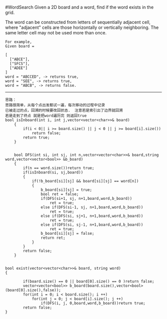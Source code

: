#WordSearch
Given a 2D board and a word, find if the word exists in the grid.

The word can be constructed from letters of sequentially adjacent cell, 
where "adjacent" cells are those horizontally or vertically neighboring. 
The same letter cell may not be used more than once.

```
For example,
Given board =

[
  ["ABCE"],
  ["SFCS"],
  ["ADEE"]
]
word = "ABCCED", -> returns true,
word = "SEE", -> returns true,
word = "ABCB", -> returns false.
```


---





``` 
思路：
思路很简单，从每个点出发都试一遍，每次移动的过程中记录
已被走过的点，回溯的时候要改回状态.  注意若是索引出了边界就回溯
若是走到了终点 就是把word遍历完 则返回true
bool isInboard(int i, int j,vector<vector<char>>& board)
    {
        if(i < 0|| i >= board.size() || j < 0 || j >= board[i].size())
            return false;
        return true;
    }
    
    
    bool DFS(int si, int sj, int n,vector<vector<char>>& board,string word,vector<vector<bool>> &b_board)
    {
        if(n == word.size())return true;
        if(isInboard(si, sj,board))
        {
            if(!b_board[si][sj] && board[si][sj] == word[n])
            {
                b_board[si][sj] = true;
                bool ret = false;
                if(DFS(si+1, sj, n+1,board,word,b_board))
                    ret = true;
                else if(DFS(si-1, sj, n+1,board,word,b_board))
                    ret = true;
                else if(DFS(si, sj+1, n+1,board,word,b_board))
                    ret = true;
                else if(DFS(si, sj-1, n+1,board,word,b_board))
                    ret = true;
                b_board[si][sj] = false;
                return ret;
            }
        }
        return false;
    }


bool exist(vector<vector<char>>& board, string word) 
{
        
        if(board.size() == 0 || board[0].size() == 0 )return false;
        vector<vector<bool>> b_board(board.size(),vector<bool>(board[0].size(),false));
        for(int i = 0; i < board.size(); i ++)
            for(int j = 0; j < board[i].size(); j ++)
                if(DFS(i, j, 0,board,word,b_board))return true;
        return false;
}
```